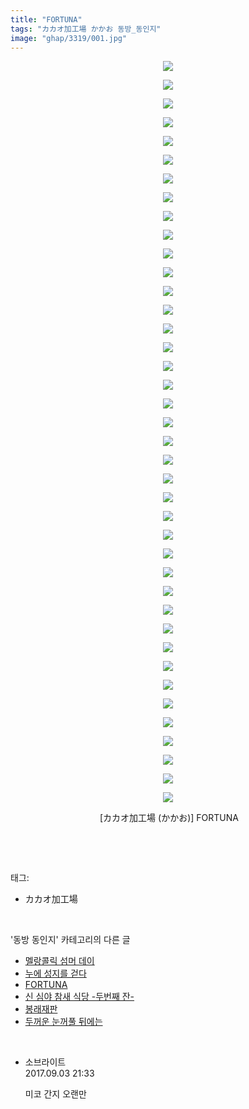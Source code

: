 ```yaml
---
title: "FORTUNA"
tags: "カカオ加工場 かかお 동방_동인지"
image: "ghap/3319/001.jpg"
---
```

<div class="article">
<p style="text-align: center; clear: none; float: none;"><img src="{{ site.nasurl }}/ghap/3319/001.jpg"/></p>
<p style="text-align: center; clear: none; float: none;"><img src="{{ site.nasurl }}/ghap/3319/002.jpg"/></p>
<p style="text-align: center; clear: none; float: none;"><img src="{{ site.nasurl }}/ghap/3319/003.jpg"/></p>
<p style="text-align: center; clear: none; float: none;"><img src="{{ site.nasurl }}/ghap/3319/004.jpg"/></p>
<p style="text-align: center; clear: none; float: none;"><img src="{{ site.nasurl }}/ghap/3319/005.jpg"/></p>
<p style="text-align: center; clear: none; float: none;"><img src="{{ site.nasurl }}/ghap/3319/006.jpg"/></p>
<p style="text-align: center; clear: none; float: none;"><img src="{{ site.nasurl }}/ghap/3319/007.jpg"/></p>
<p style="text-align: center; clear: none; float: none;"><img src="{{ site.nasurl }}/ghap/3319/008.jpg"/></p>
<p style="text-align: center; clear: none; float: none;"><img src="{{ site.nasurl }}/ghap/3319/009.jpg"/></p>
<p style="text-align: center; clear: none; float: none;"><img src="{{ site.nasurl }}/ghap/3319/010.jpg"/></p>
<p style="text-align: center; clear: none; float: none;"><img src="{{ site.nasurl }}/ghap/3319/011.jpg"/></p>
<p style="text-align: center; clear: none; float: none;"><img src="{{ site.nasurl }}/ghap/3319/012.jpg"/></p>
<p style="text-align: center; clear: none; float: none;"><img src="{{ site.nasurl }}/ghap/3319/013.jpg"/></p>
<p style="text-align: center; clear: none; float: none;"><img src="{{ site.nasurl }}/ghap/3319/014.jpg"/></p>
<p style="text-align: center; clear: none; float: none;"><img src="{{ site.nasurl }}/ghap/3319/015.jpg"/></p>
<p style="text-align: center; clear: none; float: none;"><img src="{{ site.nasurl }}/ghap/3319/016.jpg"/></p>
<p style="text-align: center; clear: none; float: none;"><img src="{{ site.nasurl }}/ghap/3319/017.jpg"/></p>
<p style="text-align: center; clear: none; float: none;"><img src="{{ site.nasurl }}/ghap/3319/018.jpg"/></p>
<p style="text-align: center; clear: none; float: none;"><img src="{{ site.nasurl }}/ghap/3319/019.jpg"/></p>
<p style="text-align: center; clear: none; float: none;"><img src="{{ site.nasurl }}/ghap/3319/020.jpg"/></p>
<p style="text-align: center; clear: none; float: none;"><img src="{{ site.nasurl }}/ghap/3319/021.jpg"/></p>
<p style="text-align: center; clear: none; float: none;"><img src="{{ site.nasurl }}/ghap/3319/022.jpg"/></p>
<p style="text-align: center; clear: none; float: none;"><img src="{{ site.nasurl }}/ghap/3319/023.jpg"/></p>
<p style="text-align: center; clear: none; float: none;"><img src="{{ site.nasurl }}/ghap/3319/024.jpg"/></p>
<p style="text-align: center; clear: none; float: none;"><img src="{{ site.nasurl }}/ghap/3319/025.jpg"/></p>
<p style="text-align: center; clear: none; float: none;"><img src="{{ site.nasurl }}/ghap/3319/026.jpg"/></p>
<p style="text-align: center; clear: none; float: none;"><img src="{{ site.nasurl }}/ghap/3319/027.jpg"/></p>
<p style="text-align: center; clear: none; float: none;"><img src="{{ site.nasurl }}/ghap/3319/028.jpg"/></p>
<p style="text-align: center; clear: none; float: none;"><img src="{{ site.nasurl }}/ghap/3319/029.jpg"/></p>
<p style="text-align: center; clear: none; float: none;"><img src="{{ site.nasurl }}/ghap/3319/030.jpg"/></p>
<p style="text-align: center; clear: none; float: none;"><img src="{{ site.nasurl }}/ghap/3319/031.jpg"/></p>
<p style="text-align: center; clear: none; float: none;"><img src="{{ site.nasurl }}/ghap/3319/032.jpg"/></p>
<p style="text-align: center; clear: none; float: none;"><img src="{{ site.nasurl }}/ghap/3319/033.jpg"/></p>
<p style="text-align: center; clear: none; float: none;"><img src="{{ site.nasurl }}/ghap/3319/034.jpg"/></p>
<p style="text-align: center; clear: none; float: none;"><img src="{{ site.nasurl }}/ghap/3319/035.jpg"/></p>
<p style="text-align: center; clear: none; float: none;"><img src="{{ site.nasurl }}/ghap/3319/036.jpg"/></p>
<p style="text-align: center; clear: none; float: none;"><img src="{{ site.nasurl }}/ghap/3319/037.jpg"/></p>
<p style="text-align: center; clear: none; float: none;"><img src="{{ site.nasurl }}/ghap/3319/038.jpg"/></p>
<p style="text-align: center; clear: none; float: none;"><img src="{{ site.nasurl }}/ghap/3319/039.jpg"/></p>
<p style="text-align: center; clear: none; float: none;"><img src="{{ site.nasurl }}/ghap/3319/040.jpg"/></p>
<p style="text-align: center; clear: none; float: none;"> [カカオ加工場 (かかお)] FORTUNA</p>
<p><br/></p>
</div><br/>
<div class="tagTrail">
<p>태그: </p>
<ul>
<li>カカオ加工場</li>
</ul>
</div><br/>
<div class="another">
<p>'동방 동인지' 카테고리의 다른 글</p>
<ul>
<li><a href="/2017-06-01-ghap_3321">멜랑콜릭 섬머 데이</a></li>
<li><a href="/2017-06-01-ghap_3320">누에 성지를 걷다</a></li>
<li><a href="/2017-06-01-ghap_3319">FORTUNA</a></li>
<li><a href="/2017-05-26-ghap_3314">신 심야 참새 식당 -두번째 잔-</a></li>
<li><a href="/2017-05-26-ghap_3313">봉래재판</a></li>
<li><a href="/2017-05-25-ghap_3312">두꺼운 눈꺼풀 뒤에는</a></li>
</ul>
</div><br/>
<div class="cb_module cb_fluid">
<div class="cb_wrt cb_profile">
<div class="comment">
<ul>
<li class="cb_thumb_off" id="comment15075531">
<div class="cb_comment_area">
<div class="cb_info_area">
<div class="cb_section">
<span class="cb_nick_name">소브라이트</span>
</div>
<div class="cb_section">
<span class="cb_date">2017.09.03 21:33 </span>
</div>
</div>
<div class="cb_dsc_comment">
<p class="cb_dsc">
											미코 간지 오랜만
										</p>
</div>
</div></li>
</ul>
</div>
</div><!-- commentList close -->
</div><br/>
